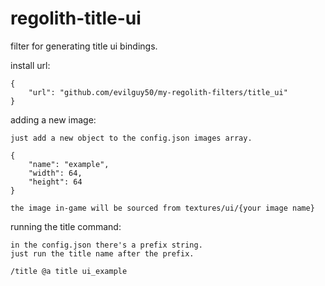 # regolith-title-ui

filter for generating title ui bindings.

install url:

    {
        "url": "github.com/evilguy50/my-regolith-filters/title_ui"
    }

adding a new image:

    just add a new object to the config.json images array.

    {
        "name": "example",
        "width": 64,
        "height": 64
    }

    the image in-game will be sourced from textures/ui/{your image name}

running the title command:

    in the config.json there's a prefix string.
    just run the title name after the prefix.

    /title @a title ui_example
